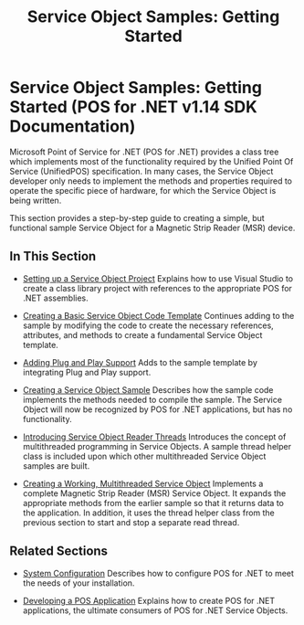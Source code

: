 ﻿---
title: "Service Object Samples: Getting Started"
description: "Service Object Samples: Getting Started (POS for .NET v1.14 SDK Documentation)"
ms.date: 03/03/2014
ms.topic: how-to
ms.custom: "pos-restored-from-archive"
---

# Service Object Samples: Getting Started (POS for .NET v1.14 SDK Documentation)

Microsoft Point of Service for .NET (POS for .NET) provides a class tree which implements most of the functionality required by the Unified Point Of Service (UnifiedPOS) specification. In many cases, the Service Object developer only needs to implement the methods and properties required to operate the specific piece of hardware, for which the Service Object is being written.

This section provides a step-by-step guide to creating a simple, but functional sample Service Object for a Magnetic Strip Reader (MSR) device.

## In This Section

- [Setting up a Service Object Project](setting-up-a-service-object-project.md)
    Explains how to use Visual Studio to create a class library project with references to the appropriate POS for .NET assemblies.

- [Creating a Basic Service Object Code Template](creating-a-basic-service-object-code-template.md)
    Continues adding to the sample by modifying the code to create the necessary references, attributes, and methods to create a fundamental Service Object template.

- [Adding Plug and Play Support](adding-plug-and-play-support.md)
    Adds to the sample template by integrating Plug and Play support.

- [Creating a Service Object Sample](creating-a-service-object-sample.md)
    Describes how the sample code implements the methods needed to compile the sample. The Service Object will now be recognized by POS for .NET applications, but has no functionality.

- [Introducing Service Object Reader Threads](introducing-service-object-reader-threads.md)
    Introduces the concept of multithreaded programming in Service Objects. A sample thread helper class is included upon which other multithreaded Service Object samples are built.

- [Creating a Working, Multithreaded Service Object](creating-a-working-multithreaded-service-object.md)
    Implements a complete Magnetic Strip Reader (MSR) Service Object. It expands the appropriate methods from the earlier sample so that it returns data to the application. In addition, it uses the thread helper class from the previous section to start and stop a separate read thread.

## Related Sections

- [System Configuration](system-configuration.md)
    Describes how to configure POS for .NET to meet the needs of your installation.

- [Developing a POS Application](developing-a-pos-application.md)
    Explains how to create POS for .NET applications, the ultimate consumers of POS for .NET Service Objects.
